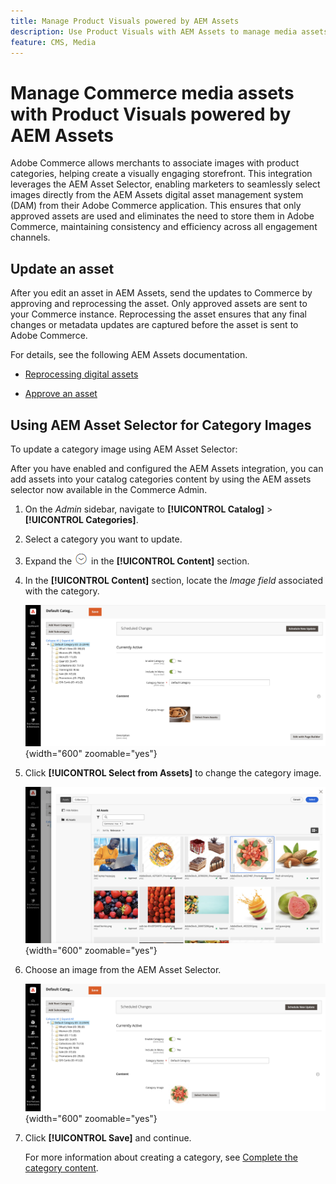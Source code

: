```yaml
---
title: Manage Product Visuals powered by AEM Assets
description: Use Product Visuals with AEM Assets to manage media assets for your storefront.
feature: CMS, Media
---
```


# Manage Commerce media assets with Product Visuals powered by AEM Assets

<!--In ACAP-844, this topic was linked to from the Commerce Admin products images and videos when the Assets integration is enabled. If the URL to the topic changes, be sure to add a redirect.-->

Adobe Commerce allows merchants to associate images with product categories, helping create a visually engaging storefront. This integration leverages the AEM Asset Selector, enabling marketers to seamlessly select images directly from the AEM Assets digital asset management system (DAM) from their Adobe Commerce application. This ensures that only approved assets are used and eliminates the need to store them in Adobe Commerce, maintaining consistency and efficiency across all engagement channels.

## Update an asset

After you edit an asset in AEM Assets, send the updates to Commerce by approving and reprocessing the asset. Only approved assets are sent to your Commerce instance. Reprocessing the asset ensures that any final changes or metadata updates are captured before the asset is sent to Adobe Commerce.

For details, see the following AEM Assets documentation.

- [Reprocessing digital assets](https://experienceleague.adobe.com/en/docs/experience-manager-cloud-service/content/assets/manage/reprocessing)

- [Approve an asset](https://experienceleague.adobe.com/en/docs/experience-manager-cloud-service/content/assets/dynamicmedia/dynamic-media-open-apis/approve-assets)

## Using AEM Asset Selector for Category Images

To update a category image using AEM Asset Selector:

After you have enabled and configured the AEM Assets integration, you can add assets into your catalog categories content by using the AEM assets selector now available in the Commerce Admin.

1. On the _Admin_ sidebar, navigate to **[!UICONTROL Catalog]** > **[!UICONTROL Categories]**.

1. Select a category you want to update.

1. Expand the ![Expansion selector](../assets/icon-display-expand.png) in the **[!UICONTROL Content]** section.

1. In the **[!UICONTROL Content]** section, locate the *Image field* associated with the category.

   ![Category content](./assets/category-asset.png){width="600" zoomable="yes"}

1. Click **[!UICONTROL Select from Assets]** to change the category image.

   ![Category content](./assets/asset-view.png){width="600" zoomable="yes"}

1. Choose an image from the AEM Asset Selector.

   ![Category content](./assets/select-image.png){width="600" zoomable="yes"}

1. Click **[!UICONTROL Save]** and continue.

   For more information about creating a category, see [Complete the category content](https://experienceleague.adobe.com/en/docs/commerce-admin/catalog/categories/create/category-create#step-3-complete-the-category-content).
